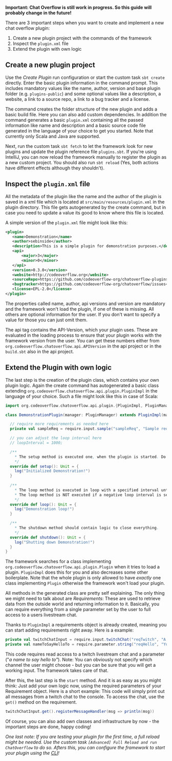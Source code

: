 **Important: Chat Overflow is still work in progress. So this guide will probably change in the future!**

There are 3 important steps when you want to create and implement a new chat overflow plugin:

1. Create a new plugin project with the commands of the framework
2. Inspect the `plugin.xml` file
3. Extend the plugin with own logic

## Create a new plugin project

Use the *Create Plugin* run configuration or start the custom task `sbt create` directly. Enter the basic plugin information in the command prompt. This includes mandatory values like the name, author, version and base plugin folder (e.g. `plugins-public`) and some optional values like a description, a website, a link to a source repo, a link to a bug tracker and a license.

The command creates the folder structure of the new plugin and adds a basic build file. Here you can also add custom dependencies. In addition the command generates a basic `plugin.xml` containing all the passed information like name and description and a basic source code file generated in the language of your choice to get you started. Note that currently only Scala and Java are supported.

Next, run the custom task `sbt fetch` to let the framework look for new plugins and update the plugin reference file `plugins.sbt`. If you're using IntelliJ, you can now reload the framework manually to register the plugin as a new custom project. You should also run `sbt reload` (Yes, both actions have different effects although they shouldn't).

## Inspect the `plugin.xml` file

All the metadata of the plugin like the name and the author of the plugin is saved in a xml file which is located at `src/main/resources/plugin.xml` in the plugin directory. This file gets autogenerated by the create command, but in case you need to update a value its good to know where this file is located.

A simple version of the `plugin.xml` file might look like this:

 ```xml
<plugin>
    <name>Demonstration</name>
    <author>sebinside</author>
    <description>This is a simple plugin for demonstration purposes.</description>
    <api>
        <major>3</major>
        <minor>0</minor>
    </api>
    <version>0.3.0</version>
    <website>http://codeoverflow.org</website>
    <sourceRepo>https://github.com/codeoverflow-org/chatoverflow-plugins</sourceRepo>
    <bugtracker>https://github.com/codeoverflow-org/chatoverflow/issues</bugtracker>
    <license>EPL-2.0</license>
</plugin>
 ```

The properties called name, author, api versions and version are mandatory and the framework won't load the plugin, if one of these is missing. All others are optional information for the user. If you don't want to specify a value for those you can just omit them.

The api tag contains the API-Version, which your plugin uses. These are evaluated in the loading process to ensure that your plugin works with the framework version from the user. You can get these numbers either from `org.codeoverflow.chatoverflow.api.APIVersion` in the api project or in the `build.sbt` also in the api project.

## Extend the Plugin with own logic

The last step is the creation of the plugin class, which contains your own plugin logic. Again the create command has autogenerated a basic class extending `org.codeoverflow.chatoverflow.api.plugin.PluginImpl` in the language of your choice. Such a file might look like this in case of Scala:

```scala
import org.codeoverflow.chatoverflow.api.plugin.{PluginImpl, PluginManager}

class DemonstrationPlugin(manager: PluginManager) extends PluginImpl(manager) {

  // require more requirements as needed here
  private val sampleReq = require.input.sample("sampleReq", "Sample requirement", true)

  // you can adjust the loop interval here
  // loopInterval = 1000;

  /**
    * The setup method is executed one, when the plugin is started. Do NOT define your requirements in here!
    */
  override def setup(): Unit = {
    log("Initialized Demonstration!")
  }
    
  /**
    * The loop method is executed in loop with a specified interval until the shutdown method is called.
    * The loop method is NOT executed if a negative loop interval is set.
    */
  override def loop(): Unit = {
    log("Demonstration loop!")
  }

  /**
    * The shutdown method should contain logic to close everything.
    */
  override def shutdown(): Unit = {
    log("Shutting down Demonstration!")
  }
}
```

The framework searches for a class implementing `org.codeoverflow.chatoverflow.api.plugin.Plugin` when it tries to load a plugin. `PluginImpl` does this for you and also decreases some other boilerplate. Note that the whole plugin is only allowed to have *exactly* one class implementing `Plugin` otherwise the framework won't load your plugin.

All methods in the generated class are pretty self explaining. The only thing we might need to talk about are *Requirements*: These are used to retrieve data from the outside world and returning information to it. Basically, you can require everything from a single parameter set by the user to full access to a users livestream chat.

Thanks to `PluginImpl` a requirements object is already created, meaning you can start adding requirements right away. Here is a example:

```scala
private val twitchChatInput = require.input.twitchChat("reqTwitch", "A twitch channel", false)
private val nameToSayHelloTo = require.parameter.string("reqHello", "Your name", false)
```

This code requires read access to a twitch livestream chat and a parameter ("*a name to say hello to"*). Note: You can obviously not specify which channel the user might choose - but you can be sure that you will get a working input. The framework takes care of that.

After this, the last step is the `start` method. And it is as easy as you might think: Just add your own logic now, using the required parameters of your Requirement object. Here is a short example: This code will simply print out all messages from a twitch chat to the console. To access the chat, use the `get()` method on the requirement.

```scala
twitchChatInput.get().registerMessageHandler(msg => println(msg))
```

Of course, you can also add own classes and infrastructure by now - the important steps are done, happy coding!

*One last note: If you are testing your plugin for the first time, a full reload might be needed. Use the custom task `[Advanced] Full Reload and run ChatOverflow` to do so. Afters this, you can configure the framework to start your plugin using the [CLI](/docs/usage/Using-the-CLI.md)!*
